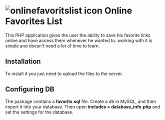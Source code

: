 # ![onlinefavoritslist icon](https://github.com/mnaderian/onlinefavoritslist/raw/master/images/favorites.png)  Online Favorites List
This PHP application gives the user the ability to save his favorite links online and have access them whenever he wanted to. working with it is simple and doesn't need a lot of time to learn.

## Installation
To install it you just need to upload the files to the server.

## Configuring DB
The package contains a <b>favorits.sql</b> file. Create a db in MySQL, and then import it into your database. Then open <b>includes > database_info.php</b> and set the settings for the database.
